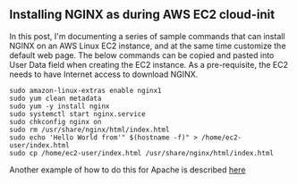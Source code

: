 ## Installing NGINX as during AWS EC2 cloud-init

In this post, I'm documenting a series of sample commands that can install NGINX on an AWS Linux EC2 instance, and at the same time customize the default web page. The below commands can be copied and pasted into User Data field when creating the EC2 instance. As a pre-requisite, the EC2 needs to have Internet access to download NGINX.


```
sudo amazon-linux-extras enable nginx1
sudo yum clean metadata
sudo yum -y install nginx
sudo systemctl start nginx.service
sudo chkconfig nginx on
sudo rm /usr/share/nginx/html/index.html
sudo echo 'Hello World from'" $(hostname -f)" > /home/ec2-user/index.html
sudo cp /home/ec2-user/index.html /usr/share/nginx/html/index.html

```

Another example of how to do this for Apache is described [here](https://cloudkatha.com/how-to-use-ec2-user-data-script-to-install-apache-web-server)
